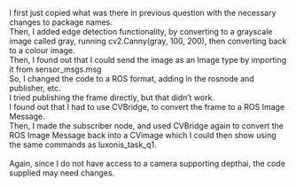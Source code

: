 I first just copied what was there in previous question with the necessary changes to package names.\
Then, I added edge detection functionality, by converting to a grayscale image called gray, running cv2.Canny(gray, 100, 200), then converting back to a colour image.\
Then, I found out that I could send the image as an Image type by importing it from sensor_msgs.msg \
So, I changed the code to a ROS format, adding in the rosnode and publisher, etc.\
I tried publishing the frame directly, but that didn’t work.\
I found out that I had to use CVBridge, to convert the frame to a ROS Image Message.\
Then, I made the subscriber node, and used CVBridge again to convert the ROS Image Message back into a CVimage which I could then show using the same commands as luxonis_task_q1.\
\
Again, since I do not have access to a camera supporting depthai, the code supplied may need changes.
